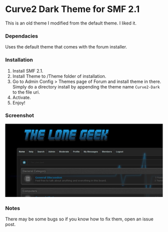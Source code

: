 # Curve2 Dark Theme for SMF 2.1

This is an old theme I modified from the default theme. I liked it.

### Dependacies

Uses the default theme that comes with the forum installer.

### Installation

1. Install SMF 2.1.
2. Install Theme to /Theme folder of installation.
3. Go to Admin Config > Themes page of Forum and install theme in there. Simply do a directory install by appending the theme name `Curve2-Dark` to the file uri.
4. Activate.
5. Enjoy!

### Screenshot
![Screenshot](screenshot.png)

### Notes

There may be some bugs so if you know how to fix them, open an issue post.